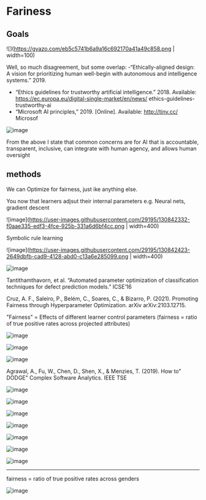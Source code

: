 # Fariness

## Goals

![](https://gyazo.com/eb5c5741b6a9a16c692170a41a49c858.png | width=100)

Well, so much disagreement, but some overlap:
-“Ethically-aligned design: A vision for prioritizing human well-begin
with autonomous and intelligence systems.” 2019.
-  “Ethics guidelines for trustworthy artificial intelligence.” 2018.
Available: https://ec.europa.eu/digital-single-market/en/news/
ethics-guidelines-trustworthy-ai
- “Microsoft AI principles,” 2019. [Online]. Available: http://tiny.cc/
Microsof

![image](https://user-images.githubusercontent.com/29195/130842113-93112640-9586-4ef0-9fbe-1b1f9974c229.png)

From the above I state that common concerns are for
 AI that is accountable, transparent, inclusive, can integrate with human agency, and allows human oversight

## methods 
We can Optimize for fairness, just ike anything else.


You now that learners adjsut their internal parameters e.g. Neural nets, gradient descent

![image](https://user-images.githubusercontent.com/29195/130842332-f0aae335-edf3-4fce-925b-331a6d6bf4cc.png | width=400)

Symbolic rule learning

![image](https://user-images.githubusercontent.com/29195/130842423-2649dbfb-cad9-4128-abd0-c13a6e285099.png | width=400)

![image](https://user-images.githubusercontent.com/29195/130842528-f7820e05-d36b-4b1a-9e41-fef435de5283.png)

Tantithamthavorn, et al. “Automated parameter optimization of classification techniques for defect prediction models.” ICSE’16 


Cruz, A. F., Saleiro, P., Belém, C., Soares, C., & Bizarro, P. (2021). Promoting Fairness through Hyperparameter Optimization. arXiv arXiv:2103.12715.

"Fairness" = Effects of different learner control parameters 
       (fairness = ratio of true positive rates across projected attributes)

![image](https://user-images.githubusercontent.com/29195/130842711-01c78419-c8d4-4b96-8064-2fba3c33d6c4.png)

![image](https://user-images.githubusercontent.com/29195/130842896-2abde518-0abd-4a2b-a001-100520e4b1f3.png)

![image](https://user-images.githubusercontent.com/29195/130842928-3ba01064-97ba-481d-af1c-3ab26448c7c9.png)

Agrawal, A., Fu, W., Chen, D., Shen, X., & Menzies, T. (2019). How to" DODGE" Complex Software Analytics. IEEE TSE

![image](https://user-images.githubusercontent.com/29195/130843063-69732276-0e6a-4822-9955-fdd1a51b9699.png)

![image](https://user-images.githubusercontent.com/29195/130843184-373d50b2-3ace-4b0a-80e0-dff4bef4db31.png)

![image](https://user-images.githubusercontent.com/29195/130843316-b3431e10-0e7e-476e-a73b-6e345a1e30e8.png)

![image](https://user-images.githubusercontent.com/29195/130843349-95c07e1f-bb3e-4aa2-89d6-76ac1426321d.png)

![image](https://user-images.githubusercontent.com/29195/130843390-4dd7441f-8f1b-42e9-a12b-e907d01bd38a.png)

![image](https://user-images.githubusercontent.com/29195/130843498-7e9d0897-4e39-4333-a49e-802e8c42f51e.png)

![image](https://user-images.githubusercontent.com/29195/130843655-dea9bcd2-d6cf-4282-94fb-dcd4ecaf7a69.png)


-------------

fairness = ratio of true positive rates across genders


![image](https://user-images.githubusercontent.com/29195/130841178-0a14204c-0657-471f-8592-14eb4a852da9.png)

